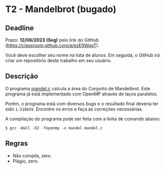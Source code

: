 
# T2 - Mandelbrot (bugado)

## Deadline

Prazo: **12/06/2023 (Seg)** pelo link do GitHub (https://classroom.github.com/a/ezE9WqgT).

Você deve escolher seu nome na lista de alunos. Em seguida, o GitHub irá criar um repositório deste trabalho em seu usuário.

## Descrição

O programa [mandel.c](./mandel.c) calcula a área do Conjunto de Mandelbrot. Este programa já está implementado com OpenMP através de laços paralelos.

Porém, o programa está com diversos *bugs* e o resultado final deveria ter sido `1.510659`. Encontre os erros e faça as correções necessárias.

A compilação do programa pode ser feita com a linha de comando abaixo:
```
$ gcc -Wall -O2 -fopenmp -o mandel mandel.c
```

## Regras

- Não compila, zero.
- Plágio, zero.

